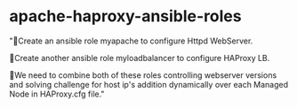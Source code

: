 # apache-haproxy-ansible-roles

"🔅Create an ansible role myapache to configure Httpd WebServer.

🔅Create another ansible role myloadbalancer to configure HAProxy LB.

🔅We need to combine both of these roles controlling webserver versions  
and solving challenge for host ip's  addition  dynamically over  each Managed 
Node  in  HAProxy.cfg file."
